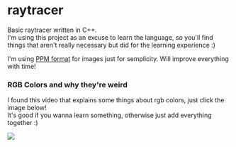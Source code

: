 # raytracer
Basic raytracer written in C++.\
I'm using this project as an excuse to learn the language, so you'll find things that aren't really necessary but did for the learning experience :)

I'm using [PPM format](https://en.wikipedia.org/wiki/Netpbm#PPM_example) for images just for semplicity. Will improve everything with time!

### RGB Colors and why they're weird
I found this video that explains some things about rgb colors, just click the image below!\
It's good if you wanna learn something, otherwise just add everything together :)

[![](https://img.youtube.com/vi/LKnqECcg6Gw/0.jpg)](https://www.youtube.com/watch?v=LKnqECcg6Gw)
